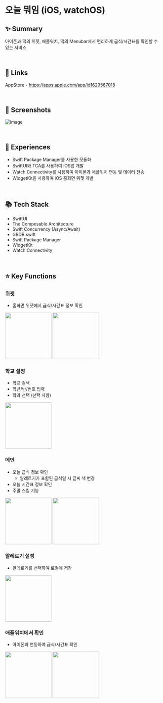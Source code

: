 # 오늘 뭐임 (iOS, watchOS)

## ✨ Summary
아이폰과 맥의 위젯, 애플워치, 맥의 Menubar에서 편리하게 급식/시간표를 확인할 수 있는 서비스

<br>

## 🔗 Links
AppStore - https://apps.apple.com/app/id1629567018

<br>

## 📸 Screenshots
![image](https://user-images.githubusercontent.com/74440939/213751506-9122baec-2f3a-4c7a-be56-0d425ca6e89a.png)

<br>

## 🤔 Experiences
- Swift Package Manager를 사용한 모듈화
- SwiftUI와 TCA를 사용하여 iOS앱 개발
- Watch Connectivity를 사용하여 아이폰과 애플워치 연동 및 데이터 전송
- WidgetKit을 사용하여 iOS 홈화면 위젯 개발

<br>

## 📚 Tech Stack
- SwiftUI
- The Composable Architecture
- Swift Concurrency (Async/Await)
- GRDB.swift
- Swift Package Manager
- WidgetKit
- Watch Connectivity

<br>

## ⭐️ Key Functions

### 위젯
- 홈화면 위젯에서 급식/시간표 정보 확인

<div>
  <img src="https://user-images.githubusercontent.com/74440939/213869859-d030a057-f588-41e9-95c4-ec009019a7a7.png" width="150">
  <img src="https://user-images.githubusercontent.com/74440939/213869902-fcaf9989-85cd-407a-ad44-5c9284cad4b2.png" width="150">
</div>


### 학교 설정
- 학교 검색
- 학년/반/번호 입력
- 학과 선택 (선택 사항)

<img src="https://user-images.githubusercontent.com/74440939/213870990-8a19fc76-255e-4400-b4a5-a4004aebbba8.png" width="150">


### 메인
- 오늘 급식 정보 확인
  - 알레르기가 포함된 급식일 시 글씨 색 변경
- 오늘 시간표 정보 확인
- 주말 스킵 기능

<div>
  <img src="https://user-images.githubusercontent.com/74440939/213870158-63102e91-66f6-48fb-b6e4-291be18168cb.png" width="150">
  <img src="https://user-images.githubusercontent.com/74440939/213870122-acf17e43-41bf-45de-8bf7-77882bad0426.png" width="150">
</div>


### 알레르기 설정
- 알레르기를 선택하여 로컬에 저장

<img src="https://user-images.githubusercontent.com/74440939/213870204-5f53a397-3ee5-4dea-93ff-56aef4541c7b.png" width="150">

### 애플워치에서 확인
- 아이폰과 연동하여 급식/시간표 확인

<div>
  <img src="https://user-images.githubusercontent.com/74440939/213870873-65efbf65-774b-4141-b996-2e6c0446a547.png" width="150">
  <img src="https://user-images.githubusercontent.com/74440939/213870876-056d91d3-2e57-4bb2-bc48-86e17585cc4f.png" width="150">
</div>